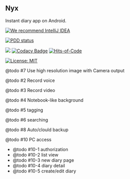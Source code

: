 Nyx
-----

Instant diary app on Android.

[![We recommend IntelliJ IDEA](http://www.elegantobjects.org/intellij-idea.svg)](https://www.jetbrains.com/idea/)

[![PDD status](http://www.0pdd.com/svg?name=LarryHsiao/Nyx)](http://www.0pdd.com/p?name=LarryHsiao/Nyx)

[![](https://larryhsiao.com:9082/app/rest/builds/buildType:Nyx_Build/statusIcon.svg)](https://github.com/LarryHsiao/Nyx)
[![Codacy Badge](https://api.codacy.com/project/badge/Grade/562e094d89d84244861092615050c8d8)](https://www.codacy.com/app/LarryHsiao/Nyx?utm_source=github.com&amp;utm_medium=referral&amp;utm_content=LarryHsiao/Nyx&amp;utm_campaign=Badge_Grade)
[![Hits-of-Code](https://hitsofcode.com/github/Larryhsiao/Nyx)](https://hitsofcode.com/view/github/Larryhsiao/Nyx)

[![License: MIT](https://img.shields.io/badge/License-MIT-green.svg)](https://opensource.org/licenses/MIT)


@todo #7 Use high resolution image with Camera output

@todo #2 Record voice

@todo #3 Record video

@todo #4 Notebook-like background

@todo #5 tagging

@todo #6 searching

@todo #8 Auto/clould backup

@todo #10 PC access
 - @todo #10-1 authorization
 - @todo #10-2 list view
 - @todo #10-3 new diary page 
 - @todo #10-4 diary detail
 - @todo #10-5 create/edit diary 
